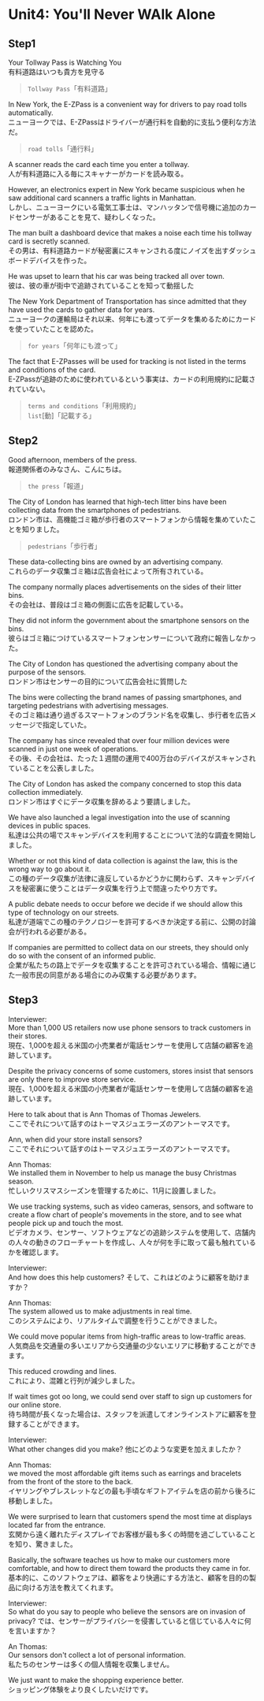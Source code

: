 # Unit4: You'll Never WAlk Alone

## Step1

Your Tollway Pass is Watching You  
有料道路はいつも貴方を見守る

> `Tollway Pass`「有料道路」

In New York, the E-ZPass is a convenient way for drivers to pay road tolls automatically.  
ニューヨークでは、E-ZPassはドライバーが通行料を自動的に支払う便利な方法だ。

> `road tolls`「通行料」

A scanner reads the card each time you enter a tollway.  
人が有料道路に入る毎にスキャナーがカードを読み取る。

However, an electronics expert in New York became suspicious when he saw additional card scanners a traffic lights in Manhattan.  
しかし、ニューヨークにいる電気工事士は、マンハッタンで信号機に追加のカードセンサーがあることを見て、疑わしくなった。

The man built a dashboard device that makes a noise each time his tollway card is secretly scanned.  
その男は、有料道路カードが秘密裏にスキャンされる度にノイズを出すダッシュボードデバイスを作った。

He was upset to learn that his car was being tracked all over town.  
彼は、彼の車が街中で追跡されていることを知って動揺した

The New York Department of Transportation has since admitted that they have used the cards to gather data for years.  
ニューヨークの運輸局はそれ以来、何年にも渡ってデータを集めるためにカードを使っていたことを認めた。

> `for years`「何年にも渡って」

The fact that E-ZPasses will be used for tracking is not listed in the terms and conditions of the card.  
E-ZPassが追跡のために使われているという事実は、カードの利用規約に記載されていない。

> `terms and conditions`「利用規約」  
> `list`[動]「記載する」

## Step2

Good afternoon, members of the press.  
報道関係者のみなさん、こんにちは。

> `the press`「報道」

The City of London has learned that high-tech litter bins have been collecting data from the smartphones of pedestrians.  
ロンドン市は、高機能ゴミ箱が歩行者のスマートフォンから情報を集めていたことを知りました。

> `pedestrians`「歩行者」

These data-collecting bins are owned by an advertising company.  
これらのデータ収集ゴミ箱は広告会社によって所有されている。

The company normally places advertisements on the sides of their litter bins.  
その会社は、普段はゴミ箱の側面に広告を記載している。

They did not inform the government about the smartphone sensors on the bins.  
彼らはゴミ箱につけているスマートフォンセンサーについて政府に報告しなかった。

The City of London has questioned the advertising company about the purpose of the sensors.  
ロンドン市はセンサーの目的について広告会社に質問した

The bins were collecting the brand names of passing smartphones, and targeting pedestrians with advertising messages.  
そのゴミ箱は通り過ぎるスマートフォンのブランド名を収集し、歩行者を広告メッセージで指定していた。

The company has since revealed that over four million devices were scanned in just one week of operations.  
その後、その会社は、たった１週間の運用で400万台のデバイスがスキャンされていることを公表しました。

The City of London has asked the company concerned to stop this data collection immediately.  
ロンドン市はすぐにデータ収集を辞めるよう要請しました。

We have also launched a legal investigation into the use of scanning devices in public spaces.  
私達は公共の場でスキャンデバイスを利用することについて法的な調査を開始しました。

Whether or not this kind of data collection is against the law, this is the wrong way to go about it.  
この種のデータ収集が法律に違反しているかどうかに関わらず、スキャンデバイスを秘密裏に使うことはデータ収集を行う上で間違ったやり方です。

A public debate needs to occur before we decide if we should allow this type of technology on our streets.  
私達が道端でこの種のテクノロジーを許可するべきか決定する前に、公開の討論会が行われる必要がある。

If companies are permitted to collect data on our streets, they should only do so with the consent of an informed public.  
企業が私たちの路上でデータを収集することを許可されている場合、情報に通じた一般市民の同意がある場合にのみ収集する必要があります。

## Step3

Interviewer:  
More than 1,000 US retailers now use phone sensors to track customers in their stores.  
現在、1,000を超える米国の小売業者が電話センサーを使用して店舗の顧客を追跡しています。

Despite the privacy concerns of some customers, stores insist that sensors are only there to improve store service.  
現在、1,000を超える米国の小売業者が電話センサーを使用して店舗の顧客を追跡しています。

Here to talk about that is Ann Thomas of Thomas Jewelers.  
ここでそれについて話すのはトーマスジュエラーズのアントーマスです。

Ann, when did your store install sensors?  
ここでそれについて話すのはトーマスジュエラーズのアントーマスです。

Ann Thomas:  
We installed them in November to help us manage the busy Christmas season.  
忙しいクリスマスシーズンを管理するために、11月に設置しました。

We use tracking systems, such as video cameras, sensors, and software to create a flow chart of people's movements in the store, and to see what people pick up and touch the most.  
ビデオカメラ、センサー、ソフトウェアなどの追跡システムを使用して、店舗内の人々の動きのフローチャートを作成し、人々が何を手に取って最も触れているかを確認します。

Interviewer:  
And how does this help customers?
そして、これはどのように顧客を助けますか？

Ann Thomas:  
The system allowed us to make adjustments in real time.  
このシステムにより、リアルタイムで調整を行うことができました。

We could move popular items from high-traffic areas to low-traffic areas.  
人気商品を交通量の多いエリアから交通量の少ないエリアに移動することができます。

This reduced crowding and lines.  
これにより、混雑と行列が減少しました。

If wait times got oo long, we could send over staff to sign up customers for our online store.  
待ち時間が長くなった場合は、スタッフを派遣してオンラインストアに顧客を登録することができます。

Interviewer:  
What other changes did you make?
他にどのような変更を加えましたか？

Ann Thomas:  
we moved the most affordable gift items such as earrings and bracelets from the front of the store to the back.  
イヤリングやブレスレットなどの最も手頃なギフトアイテムを店の前から後ろに移動しました。

We were surprised to learn that customers spend the most time at displays located far from the entrance.  
玄関から遠く離れたディスプレイでお客様が最も多くの時間を過ごしていることを知り、驚きました。

Basically, the software teaches us how to make our customers more comfortable, and how to direct them toward the products they came in for.  
基本的に、このソフトウェアは、顧客をより快適にする方法と、顧客を目的の製品に向ける方法を教えてくれます。

Interviewer:  
So what do you say to people who believe the sensors are on invasion of privacy?
では、センサーがプライバシーを侵害していると信じている人々に何を言いますか？

An Thomas:  
Our sensors don't collect a lot of personal information.  
私たちのセンサーは多くの個人情報を収集しません。

We just want to make the shopping experience better.  
ショッピング体験をより良くしたいだけです。
